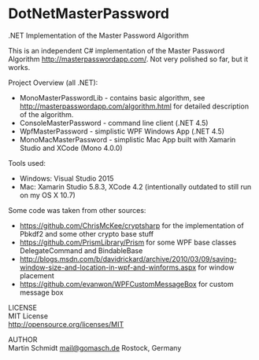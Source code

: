 # DotNetMasterPassword
.NET Implementation of the Master Password Algorithm

This is an independent C# implementation of the Master Password Algorithm http://masterpasswordapp.com/.
Not very polished so far, but it works.

Project Overview (all .NET):
* MonoMasterPasswordLib - contains basic algorithm, see http://masterpasswordapp.com/algorithm.html for detailed description of the algorithm.
* ConsoleMasterPassword - command line client (.NET 4.5)
* WpfMasterPassword - simplistic WPF Windows App (.NET 4.5)
* MonoMacMasterPassword - simplistic Mac App built with Xamarin Studio and XCode (Mono 4.0.0)

Tools used:
* Windows: Visual Studio 2015
* Mac: Xamarin Studio 5.8.3, XCode 4.2 (intentionally outdated to still run on my OS X 10.7)

Some code was taken from other sources:
* https://github.com/ChrisMcKee/cryptsharp for the implementation of Pbkdf2 and some other crypto base stuff
* https://github.com/PrismLibrary/Prism for some WPF base classes DelegateCommand and BindableBase 
* http://blogs.msdn.com/b/davidrickard/archive/2010/03/09/saving-window-size-and-location-in-wpf-and-winforms.aspx for window placement
* https://github.com/evanwon/WPFCustomMessageBox for custom message box

LICENSE<br>
MIT License<br>
http://opensource.org/licenses/MIT

AUTHOR<br>
Martin Schmidt mail@gomasch.de Rostock, Germany
